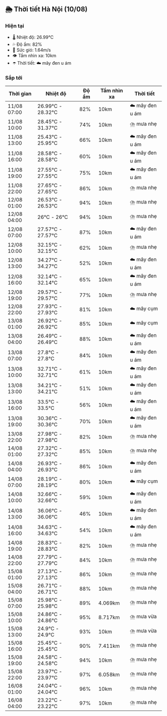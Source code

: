 ## 🌦️ Thời tiết Hà Nội (10/08)

### Hiện tại

- 🌡️ Nhiệt độ: 26.99℃
- 💦 Độ ẩm: 82%
- 💨 Sức gió: 1.64m/s
- 👁️ Tầm nhìn xa: 10km
- ☂️ Thời tiết: ☁️ mây đen u ám

### Sắp tới

| Thời gian | Nhiệt độ | Độ ẩm | Tầm nhìn xa | Thời tiết |
| --- | --- | --- | --- | --- |
| 11/08 07:00 | 26.99℃ - 28.32℃ | 82% | 10km | ☁️ mây đen u ám |
| 11/08 10:00 | 28.45℃ - 31.37℃ | 74% | 10km | ⛈️ mưa nhẹ |
| 11/08 13:00 | 25.43℃ - 25.95℃ | 66% | 10km | ☁️ mây đen u ám |
| 11/08 16:00 | 28.58℃ - 28.58℃ | 60% | 10km | ☁️ mây đen u ám |
| 11/08 19:00 | 27.55℃ - 27.55℃ | 75% | 10km | ☁️ mây đen u ám |
| 11/08 22:00 | 27.65℃ - 27.65℃ | 86% | 10km | ⛈️ mưa nhẹ |
| 12/08 01:00 | 26.53℃ - 26.53℃ | 94% | 10km | ⛈️ mưa nhẹ |
| 12/08 04:00 | 26℃ - 26℃ | 94% | 10km | ⛈️ mưa nhẹ |
| 12/08 07:00 | 27.57℃ - 27.57℃ | 87% | 10km | ☁️ mây đen u ám |
| 12/08 10:00 | 32.15℃ - 32.15℃ | 62% | 10km | ⛈️ mưa nhẹ |
| 12/08 13:00 | 34.27℃ - 34.27℃ | 52% | 10km | ☁️ mây đen u ám |
| 12/08 16:00 | 32.14℃ - 32.14℃ | 65% | 10km | ☁️ mây đen u ám |
| 12/08 19:00 | 29.57℃ - 29.57℃ | 77% | 10km | ⛈️ mưa nhẹ |
| 12/08 22:00 | 27.93℃ - 27.93℃ | 81% | 10km | ☁️ mây cụm |
| 13/08 01:00 | 26.92℃ - 26.92℃ | 85% | 10km | ☁️ mây cụm |
| 13/08 04:00 | 26.49℃ - 26.49℃ | 88% | 10km | ☁️ mây đen u ám |
| 13/08 07:00 | 27.8℃ - 27.8℃ | 84% | 10km | ☁️ mây đen u ám |
| 13/08 10:00 | 32.71℃ - 32.71℃ | 61% | 10km | ☁️ mây đen u ám |
| 13/08 13:00 | 34.21℃ - 34.21℃ | 51% | 10km | ☁️ mây đen u ám |
| 13/08 16:00 | 33.5℃ - 33.5℃ | 56% | 10km | ☁️ mây đen u ám |
| 13/08 19:00 | 30.36℃ - 30.36℃ | 70% | 10km | ☁️ mây đen u ám |
| 13/08 22:00 | 27.98℃ - 27.98℃ | 82% | 10km | ⛈️ mưa nhẹ |
| 14/08 01:00 | 27.32℃ - 27.32℃ | 85% | 10km | ⛈️ mưa nhẹ |
| 14/08 04:00 | 26.93℃ - 26.93℃ | 86% | 10km | ☁️ mây đen u ám |
| 14/08 07:00 | 28.19℃ - 28.19℃ | 80% | 10km | ☁️ mây cụm |
| 14/08 10:00 | 32.66℃ - 32.66℃ | 59% | 10km | ☁️ mây đen u ám |
| 14/08 13:00 | 36.06℃ - 36.06℃ | 46% | 10km | ☁️ mây đen u ám |
| 14/08 16:00 | 34.63℃ - 34.63℃ | 54% | 10km | ☁️ mây đen u ám |
| 14/08 19:00 | 28.83℃ - 28.83℃ | 82% | 10km | ⛈️ mưa nhẹ |
| 14/08 22:00 | 27.79℃ - 27.79℃ | 84% | 10km | ⛈️ mưa nhẹ |
| 15/08 01:00 | 27.13℃ - 27.13℃ | 86% | 10km | ⛈️ mưa nhẹ |
| 15/08 04:00 | 26.71℃ - 26.71℃ | 88% | 10km | ⛈️ mưa nhẹ |
| 15/08 07:00 | 25.98℃ - 25.98℃ | 89% | 4.069km | ⛈️ mưa nhẹ |
| 15/08 10:00 | 24.86℃ - 24.86℃ | 95% | 8.717km | ⛈️ mưa vừa |
| 15/08 13:00 | 24.9℃ - 24.9℃ | 93% | 10km | ⛈️ mưa vừa |
| 15/08 16:00 | 25.45℃ - 25.45℃ | 90% | 7.411km | ⛈️ mưa nhẹ |
| 15/08 19:00 | 24.58℃ - 24.58℃ | 94% | 10km | ⛈️ mưa nhẹ |
| 15/08 22:00 | 23.97℃ - 23.97℃ | 97% | 6.058km | ⛈️ mưa nhẹ |
| 16/08 01:00 | 24.04℃ - 24.04℃ | 96% | 10km | ⛈️ mưa nhẹ |
| 16/08 04:00 | 23.22℃ - 23.22℃ | 97% | 10km | ⛈️ mưa nhẹ |
